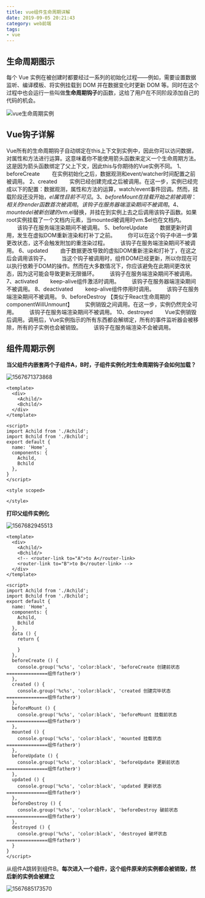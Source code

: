 ```yaml
---
title: vue组件生命周期详解
date: 2019-09-05 20:21:43
category: web前端
tags: 
- vue
---
```


## 生命周期图示

每个 Vue 实例在被创建时都要经过一系列的初始化过程——例如，需要设置数据监听、编译模板、将实例挂载到 DOM 并在数据变化时更新 DOM 等。同时在这个过程中也会运行一些叫做**生命周期钩子**的函数，这给了用户在不同阶段添加自己的代码的机会。

![vue生命周期实例](https://cn.vuejs.org/images/lifecycle.png)

## Vue钩子详解

Vue所有的生命周期钩子自动绑定在this上下文到实例中，因此你可以访问数据，对属性和方法进行运算。这意味着你不能使用箭头函数来定义一个生命周期方法。这是因为箭头函数绑定了父上下文，因此this与你期待的Vue实例不同。
1、beforeCreate
　　在实例初始化之后，数据观测和event/watcher时间配置之前被调用。
2、created
　　实例已经创建完成之后被调用。在这一步，实例已经完成以下的配置：数据观测，属性和方法的运算，watch/event事件回调。然而，挂载阶段还没开始，$el属性目前不可见。
3、beforeMount
　　在挂载开始之前被调用：相关的render函数首次被调用。
　　该钩子在服务器端渲染期间不被调用。
4、mounted
　　el被新创建的vm.$el替换，并挂在到实例上去之后调用该钩子函数。如果root实例挂载了一个文档内元素，当mounted被调用时vm.$el也在文档内。
　　该钩子在服务端渲染期间不被调用。
5、beforeUpdate
　　数据更新时调用，发生在虚拟DOM重新渲染和打补丁之前。
　　你可以在这个钩子中进一步第更改状态，这不会触发附加的重渲染过程。
　　该钩子在服务端渲染期间不被调用。
6、updated
　　由于数据更改导致的虚拟DOM重新渲染和打补丁，在这之后会调用该钩子。
　　当这个钩子被调用时，组件DOM已经更新，所以你现在可以执行依赖于DOM的操作。然而在大多数情况下，你应该避免在此期间更改状态，因为这可能会导致更新无限循环。
　　该钩子在服务端渲染期间不被调用。
7、activated
　　keep-alive组件激活时调用。
　　该钩子在服务器端渲染期间不被调用。
8、deactivated
　　keep-alive组件停用时调用。
　　该钩子在服务端渲染期间不被调用。
9、beforeDestroy 【类似于React生命周期的componentWillUnmount】
　　实例销毁之间调用。在这一步，实例仍然完全可用。
　　该钩子在服务端渲染期间不被调用。
10、destroyed
　　Vue实例销毁后调用。调用后，Vue实例指示的所有东西都会解绑定，所有的事件监听器会被移除，所有的子实例也会被销毁。
　　该钩子在服务端渲染不会被调用。



## 组件周期示例

**当父组件内嵌套两个子组件A，B时，子组件实例化时生命周期钩子会如何加载？**

![1567671373868](C:\Users\32761\AppData\Roaming\Typora\typora-user-images\1567671373868.png)

```Home.vue
<template>
  <div>
    <Achild/>
    <Bchild/>
  </div>
</template>

<script>
import Achild from './Achild';
import Bchild from './Bchild';
export default {
  name: 'Home',
  components: {
    Achild,
    Bchild
  },
}
</script>

<style scoped>

</style>
```



**打印父组件实例化**

![1567682945513](C:\Users\32761\AppData\Roaming\Typora\typora-user-images\1567682945513.png)

```Home.vue
<template>
  <div>
    <Achild/>
    <Bchild/>
    <!-- <router-link to="A">to A</router-link>
    <router-link to="B">to B</router-link> -->
  </div>
</template>

<script>
import Achild from './Achild';
import Bchild from './Bchild';
export default {
  name: 'Home',
  components: {
    Achild,
    Bchild
  },
  data () {
    return {
      
    }
  },
  beforeCreate () {
    console.group('%c%s', 'color:black', 'beforeCreate 创建前状态===============组件father》')
  },
  created () {
    console.group('%c%s', 'color:black', 'created 创建完毕状态===============组件father》')
  },
  beforeMount () {
    console.group('%c%s', 'color:black', 'beforeMount 挂载前状态===============组件father》')
  },
  mounted () {
    console.group('%c%s', 'color:black', 'mounted 挂载状态===============组件father》')
  },
  beforeUpdate () {
    console.group('%c%s', 'color:black', 'beforeUpdate 更新前状态===============组件father》')
  },
  updated () {
    console.group('%c%s', 'color:black', 'updated 更新状态===============组件father》')
  },
  beforeDestroy () {
    console.group('%c%s', 'color:black', 'beforeDestroy 破前状态===============组件father》')
  },
  destroyed () {
    console.group('%c%s', 'color:black', 'destroyed 破坏状态===============组件father》')
  }
}
</script>
```



从组件A跳转到组件B。**每次进入一个组件，这个组件原来的实例都会被销毁，然后新的实例会被建立**

![1567685173570](C:\Users\32761\AppData\Roaming\Typora\typora-user-images\1567685173570.png)